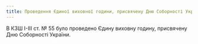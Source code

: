 ```yaml
---
title: Проведення Єдиної виховної години, присвячену Дню Соборності України
---
```


В КЗШ I-III ст. № 55 було проведено Єдину виховну годину, присвячену Дню Соборності України.

<slideshow id="_/72157650355489766" />

